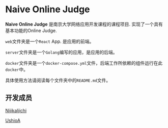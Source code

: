 # Naive Online Judge

**Naive Online Judge** 是南京大学网络应用开发课程的课程项目. 实现了一个具有基本功能的Online Judge.

`web`文件夹是一个`React` App. 是应用的前端。

`server`文件夹是一个`Golang`编写的应用，是应用的后端。

`docker`文件夹是一个`docker-compose.yml`文件，后端工作所依赖的组件运行在此`docker`中。

具体使用方法请阅读每个文件夹中的`README.md`文件。

## 开发成员

[NijikaIjichi](https://github.com/NijikaIjichi)

[UshioA](https://github.com/UshioA)
